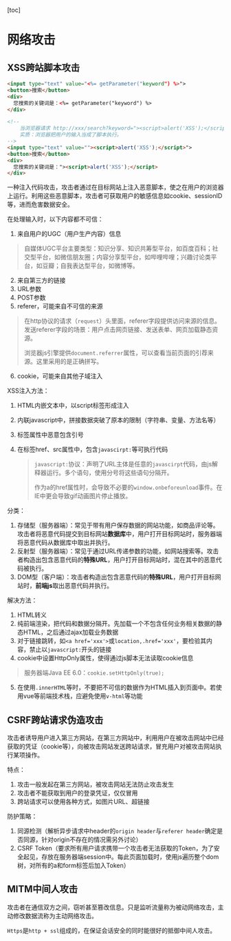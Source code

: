 [toc]

# 网络攻击

## XSS跨站脚本攻击

```html
<input type="text" value="<%= getParameter("keyword") %>">
<button>搜索</button>
<div>
  您搜索的关键词是：<%= getParameter("keyword") %>
</div>

<!-- 
	当浏览器请求 http://xxx/search?keyword="><script>alert('XSS');</script> 时，服务器会解析出请求参数keyword，拼接到html中返回给浏览器。
	实质：浏览器把用户的输入当成了脚本执行。
-->
<input type="text" value=""><script>alert('XSS');</script>">
<button>搜索</button>
<div>
  您搜索的关键词是："><script>alert('XSS');</script>
</div> 
```

一种注入代码攻击，攻击者通过在目标网站上注入恶意脚本，使之在用户的浏览器上运行。利用这些恶意脚本，攻击者可获取用户的敏感信息如cookie、sessionID等，进而危害数据安全。

在处理输入时，以下内容都不可信：

1. 来自用户的UGC（用户生产内容）信息

> 自媒体UGC平台主要类型：知识分享、知识共筹型平台，如百度百科；社交型平台，如微信朋友圈；内容分享型平台，如哔哩哔哩；兴趣讨论类平台，如豆瓣；自我表达型平台，如微博等。

2. 来自第三方的链接
3. URL参数
4. POST参数
5. referer，可能来自不可信的来源

> 在http协议的请求（`request`）头里面，referer字段提供访问来源的信息。发送referer字段的场景：用户点击网页链接、发送表单、网页加载静态资源。
>
> 浏览器js引擎提供`document.referrer`属性，可以查看当前页面的引荐来源。这里采用的是正确拼写。

6. cookie，可能来自其他子域注入

XSS注入方法：

1. HTML内嵌文本中，以script标签形成注入

2. 内联javascript中，拼接数据突破了原本的限制（字符串、变量、方法名等）

3. 标签属性中恶意包含引号

4. 在标签href、src属性中，包含`javascirpt:`等可执行代码

   > `javascript:`协议：声明了URL主体是任意的`javascirpt`代码，由js解释器运行。多个语句，使用分号将这些语句分隔开。
   >
   > 作为a的href属性时，会导致不必要的`window.onbeforeunload`事件。在IE中更会导致gif动画图片停止播放。

分类：

1. 存储型（服务器端）：常见于带有用户保存数据的网站功能，如商品评论等。攻击者将恶意代码提交到目标网站**数据库**中，用户打开目标网站时，服务器端将恶意代码从数据库中取出并执行。
2. 反射型（服务器端）：常见于通过URL传递参数的功能，如网站搜索等。攻击者构造出包含恶意代码的**特殊URL**，用户打开目标网站时，混在其中的恶意代码被执行。
3. DOM型（客户端）：攻击者构造出包含恶意代码的**特殊URL**，用户打开目标网站时，**前端js**取出恶意代码并执行。

解决方法：

1. HTML转义
2. 纯前端渲染，把代码和数据分隔开。先加载一个不包含任何业务相关数据的静态HTML，之后通过ajax加载业务数据
3. 对于链接跳转，如`<a href='xxx'>`或`location,.href='xxx'`，要检验其内容，禁止以`javascript:`开头的链接
4. cookie中设置HttpOnly属性，使得通过js脚本无法读取cookie信息

> 服务器端Java EE 6.0：`cookie.setHttpOnly(true);`

5. 在使用`.innerHTML`等时，不要把不可信的数据作为HTML插入到页面中。若使用vue等前端技术栈，应避免使用`v-html`等功能

## CSRF跨站请求伪造攻击

攻击者诱导用户进入第三方网站，在第三方网站中，利用用户在被攻击网站中已经获取的凭证（cookie等），向被攻击网站发送跨站请求，冒充用户对被攻击网站执行某项操作。

特点：

1. 攻击一般发起在第三方网站，被攻击网站无法防止攻击发生
2. 攻击者不能获取到用户的登录凭证，仅仅冒用
3. 跨站请求可以使用各种方式，如图片URL、超链接

防护策略：

1. 同源检测（解析异步请求中header的`origin header`与`referer header`确定是否同源，针对origin不存在的情况需另外讨论）
2. CSRF Token（要求所有用户请求携带一个攻击者无法获取的Token，为了安全起见，存放在服务器端session中。每此页面加载时，使用js遍历整个dom树，对所有的a和form标签后加入Token）

## MITM中间人攻击

攻击者在通信双方之间，窃听甚至篡改信息。只是监听流量称为被动网络攻击，主动修改数据流称为主动网络攻击。

`Https`是`http + ssl`组成的，在保证会话安全的同时能很好的抵御中间人攻击。

